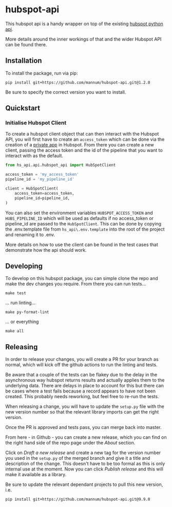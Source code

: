 # hubspot-api


This hubspot api is a handy wrapper on top of the existing [hubspot python api](https://github.com/HubSpot/hubspot-api-python).

More details around the inner workings of that and the wider Hubspot API can be found there.


## Installation

To install the package, run via pip:

```shell
pip install git+https://github.com/mannum/hubspot-api.git@1.2.0
```

Be sure to specify the correct version you want to install.



## Quickstart

### Initialise Hubspot Client

To create a hubspot client object that can then interact with the Hubspot
API, you will first have to create an `access_token` which can be done
via the creation of a [private app](https://developers.hubspot.com/docs/api/private-apps)
in Hubspot.
From there you can create a new client, passing the access token and the
id of the pipeline that you want to interact with as the default.

```python
from hs_api.api.hubspot_api import HubSpotClient

access_token = 'my_access_token'
pipeline_id = 'my_pipeline_id'

client = HubSpotClient(
    access_token=access_token,
    pipeline_id=pipeline_id,
)
```

You can also set the environment variables `HUBSPOT_ACCESS_TOKEN` and
`HUBS_PIPELINE_ID` which will be used as defaults if no access_token or
pipeline_id are passed to the `HubSpotClient`. This can be done by copying
the .env.template file from `hs_api\.env.template` into the root of the 
project and renaming it to .env. 


More details on how to use the client can be found in the test cases that
demonstrate how the api should work.

## Developing

To develop on this hubspot package, you can simple clone the repo and make
the dev changes you require. From there you can run tests...

```
make test
```

... run linting...

```
make py-format-lint
```

... or everything

```
make all
```

## Releasing

In order to release your changes, you will create a PR for your branch as
normal, which will kick off the github actions to run the linting and tests.

Be aware that a couple of the tests can be flakey due to the delay in the
asynchronous way hubspot returns results and actually applies them to the
underlying data. There are delays in place to account for this but there can
be cases where a test fails because a record appears to have not been created.
This probably needs reworking, but feel free to re-run the tests.

When releasing a change, you will have to update the `setup.py` file with the
new version number so that the relevant library imports can get the right version.

Once the PR is approved and tests pass, you can merge back into master.

From here - in Github - you can create a new release, which you can find on the
right hand side of the repo page under the _About_ section.

Click on _Draft a new release_ and create a new tag for the version number you used
in the `setup.py` of the merged branch and give it a title and description
of the change. This doesn't have to be too formal as this is only internal
use at the moment.
Now you can click _Publish release_ and this will make it available as a
library.

Be sure to update the relevant dependant projects to pull this new version, i.e.

```
pip install git+https://github.com/mannum/hubspot-api.git@9.9.0
```
